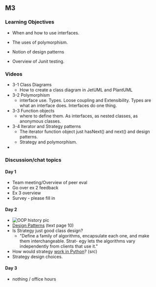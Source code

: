 ## M3

### Learning Objectives

- When and how to use interfaces. 

- The uses of polymorphism.

- Notion of design patterns

- Overview of Junit testing.


### Videos

* 3-1 Class Diagrams
  * How to create a class diagram in JetUML and PlantUML
* 3-2 Polymorphism
  * interface use. Types. Loose coupling and Extensibility. Types are what an interface does. Interfaces do one thing.
* 3-3 Function objects
  * where to define them. As interfaces, as nested classes, as anonymous classes.
* 3-4 Iterator and Strategy patterns
  * The iterator function object just hasNext() and next() and design patterns.
  * Strategy and polymorphism. 
* 

### Discussion/chat topics

#### Day 1

- Team meeting/Overview of peer eval 
- Go over ex 2 feedback
- Ex 3 overview 
- Survey - please fill in

#### Day 2

- ![OOP history pic](img/unused/oop-history.png)
- [Design Patterns](https://medium.com/@kylegenebrown/design-patterns-smalltalk-and-the-lost-art-of-reading-code-1727d93fd7fa) (text page 10)	
- Is Strategy just good class design? 
  - "Define a family of algorithms, encapsulate each one, and make them interchangeable. Strat- egy lets the algorithms vary independently from clients that use it."
- How would strategy [work in Python](https://refactoring.guru/design-patterns/strategy/python/example)? (src)
- Strategy design choices.

#### Day 3

* nothing / office hours

